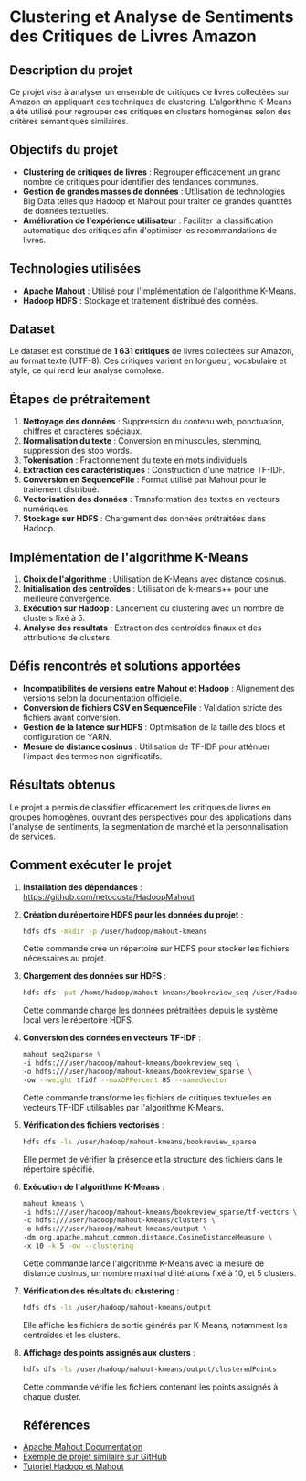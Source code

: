 # Clustering et Analyse de Sentiments des Critiques de Livres Amazon

## Description du projet
Ce projet vise à analyser un ensemble de critiques de livres collectées sur Amazon en appliquant des techniques de clustering. L'algorithme K-Means a été utilisé pour regrouper ces critiques en clusters homogènes selon des critères sémantiques similaires.

## Objectifs du projet
- **Clustering de critiques de livres** : Regrouper efficacement un grand nombre de critiques pour identifier des tendances communes.
- **Gestion de grandes masses de données** : Utilisation de technologies Big Data telles que Hadoop et Mahout pour traiter de grandes quantités de données textuelles.
- **Amélioration de l'expérience utilisateur** : Faciliter la classification automatique des critiques afin d'optimiser les recommandations de livres.

## Technologies utilisées
- **Apache Mahout** : Utilisé pour l'implémentation de l'algorithme K-Means.
- **Hadoop HDFS** : Stockage et traitement distribué des données.

## Dataset
Le dataset est constitué de **1 631 critiques** de livres collectées sur Amazon, au format texte (UTF-8). Ces critiques varient en longueur, vocabulaire et style, ce qui rend leur analyse complexe.

## Étapes de prétraitement
1. **Nettoyage des données** : Suppression du contenu web, ponctuation, chiffres et caractères spéciaux.
2. **Normalisation du texte** : Conversion en minuscules, stemming, suppression des stop words.
3. **Tokenisation** : Fractionnement du texte en mots individuels.
4. **Extraction des caractéristiques** : Construction d'une matrice TF-IDF.
5. **Conversion en SequenceFile** : Format utilisé par Mahout pour le traitement distribué.
6. **Vectorisation des données** : Transformation des textes en vecteurs numériques.
7. **Stockage sur HDFS** : Chargement des données prétraitées dans Hadoop.

## Implémentation de l'algorithme K-Means
1. **Choix de l'algorithme** : Utilisation de K-Means avec distance cosinus.
2. **Initialisation des centroïdes** : Utilisation de k-means++ pour une meilleure convergence.
3. **Exécution sur Hadoop** : Lancement du clustering avec un nombre de clusters fixé à 5.
4. **Analyse des résultats** : Extraction des centroïdes finaux et des attributions de clusters.

## Défis rencontrés et solutions apportées
- **Incompatibilités de versions entre Mahout et Hadoop** : Alignement des versions selon la documentation officielle.
- **Conversion de fichiers CSV en SequenceFile** : Validation stricte des fichiers avant conversion.
- **Gestion de la latence sur HDFS** : Optimisation de la taille des blocs et configuration de YARN.
- **Mesure de distance cosinus** : Utilisation de TF-IDF pour atténuer l'impact des termes non significatifs.

## Résultats obtenus
Le projet a permis de classifier efficacement les critiques de livres en groupes homogènes, ouvrant des perspectives pour des applications dans l'analyse de sentiments, la segmentation de marché et la personnalisation de services.

## Comment exécuter le projet
1. **Installation des dépendances** :
   https://github.com/netocosta/HadoopMahout
   
2. **Création du répertoire HDFS pour les données du projet** :
   ```bash
   hdfs dfs -mkdir -p /user/hadoop/mahout-kmeans
   ```
   Cette commande crée un répertoire sur HDFS pour stocker les fichiers nécessaires au projet.

3. **Chargement des données sur HDFS** :
   ```bash
   hdfs dfs -put /home/hadoop/mahout-kneans/bookreview_seq /user/hadoop/mahout-kmeans/
   ```
   Cette commande charge les données prétraitées depuis le système local vers le répertoire HDFS.

4. **Conversion des données en vecteurs TF-IDF** :
   ```bash
   mahout seq2sparse \
   -i hdfs:///user/hadoop/mahout-kmeans/bookreview_seq \
   -o hdfs:///user/hadoop/mahout-kmeans/bookreview_sparse \
   -ow --weight tfidf --maxDFPercent 85 --namedVector
   ```
   Cette commande transforme les fichiers de critiques textuelles en vecteurs TF-IDF utilisables par l'algorithme K-Means.

5. **Vérification des fichiers vectorisés** :
   ```bash
   hdfs dfs -ls /user/hadoop/mahout-kmeans/bookreview_sparse
   ```
   Elle permet de vérifier la présence et la structure des fichiers dans le répertoire spécifié.

6. **Exécution de l'algorithme K-Means** :
   ```bash
   mahout kmeans \
   -i hdfs:///user/hadoop/mahout-kmeans/bookreview_sparse/tf-vectors \
   -c hdfs:///user/hadoop/mahout-kmeans/clusters \
   -o hdfs:///user/hadoop/mahout-kmeans/output \
   -dm org.apache.mahout.common.distance.CosineDistanceMeasure \
   -x 10 -k 5 -ow --clustering
   ```
   Cette commande lance l'algorithme K-Means avec la mesure de distance cosinus, un nombre maximal d'itérations fixé à 10, et 5 clusters.

7. **Vérification des résultats du clustering** :
   ```bash
   hdfs dfs -ls /user/hadoop/mahout-kmeans/output
   ```
   Elle affiche les fichiers de sortie générés par K-Means, notamment les centroïdes et les clusters.

8. **Affichage des points assignés aux clusters** :
   ```bash
   hdfs dfs -ls /user/hadoop/mahout-kmeans/output/clusteredPoints
   ```
   Cette commande vérifie les fichiers contenant les points assignés à chaque cluster.


   ## Références
- [Apache Mahout Documentation](https://mahout.apache.org/documentation/users/clustering/k-means-clustering.html)
- [Exemple de projet similaire sur GitHub](https://github.com/mehulkatara/K-meansApacheMahout)
- [Tutoriel Hadoop et Mahout](https://hadooptutorial.weebly.com/k-means-clustering.html)
